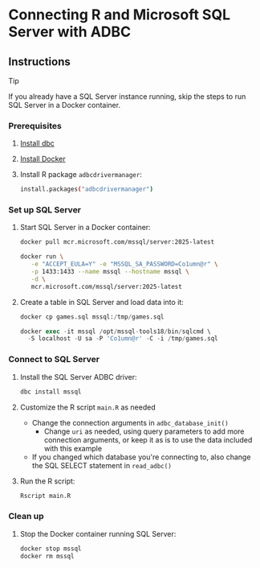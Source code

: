 # Connecting R and  Microsoft SQL Server with ADBC

## Instructions

> [!TIP]
> If you already have a SQL Server instance running, skip the steps to run SQL Server in a Docker container.

### Prerequisites

1. [Install dbc](https://docs.columnar.tech/dbc/getting_started/installation/)

1. [Install Docker](https://docs.docker.com/get-started/get-docker/)

1. Install R package `adbcdrivermanager`:

   ```sh
   install.packages("adbcdrivermanager")
   ```

### Set up SQL Server

1. Start SQL Server in a Docker container:

   ```sh
   docker pull mcr.microsoft.com/mssql/server:2025-latest

   docker run \
      -e "ACCEPT_EULA=Y" -e "MSSQL_SA_PASSWORD=Co1umn@r" \
      -p 1433:1433 --name mssql --hostname mssql \
      -d \
      mcr.microsoft.com/mssql/server:2025-latest
   ```

1. Create a table in SQL Server and load data into it:

   ```sql
   docker cp games.sql mssql:/tmp/games.sql

   docker exec -it mssql /opt/mssql-tools18/bin/sqlcmd \
     -S localhost -U sa -P 'Co1umn@r' -C -i /tmp/games.sql
   ```

### Connect to SQL Server

1. Install the SQL Server ADBC driver:

   ```sh
   dbc install mssql
   ```

1. Customize the R script `main.R` as needed
   - Change the connection arguments in `adbc_database_init()`
     - Change `uri` as needed, using query parameters to add more connection arguments, or keep it as is to use the data included with this example
   - If you changed which database you're connecting to, also change the SQL SELECT statement in `read_adbc()`

1. Run the R script:

   ```sh
   Rscript main.R
   ```

### Clean up

1. Stop the Docker container running SQL Server:

   ```sh
   docker stop mssql
   docker rm mssql
   ```
